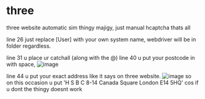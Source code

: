 # three
three website automatic sim thingy majigy, just manual hcaptcha thats all


line 26 just replace [User] with your own system name, webdriver will be in folder regardless.

line 31 u place ur catchall (along with the @)
line 40 u put your postcode in with space, ![image](https://user-images.githubusercontent.com/107939634/184346939-ead09012-5a5c-4faa-9a8a-b089346f13aa.png)

line 44 u put your exact address like it says on three website.
![image](https://user-images.githubusercontent.com/107939634/184347034-3e0af5f5-73c7-47f0-87c6-e4318691549f.png)
so on this occasion u put 'H S B C 8-14 Canada Square London E14 5HQ' cos if u dont the thingy doesnt work
